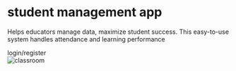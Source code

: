  <div className="info">
          <h1>
            student <span>management</span> app
          </h1>
          <p>
            Helps educators manage data, maximize student success. This
            easy-to-use system handles attendance and learning performance
          </p>
          <Link to="/register" className="btn btn-hero">
            login/register
          </Link>
        </div>
        <img src={main} alt="classroom" className="img main-img" />
      </div>
